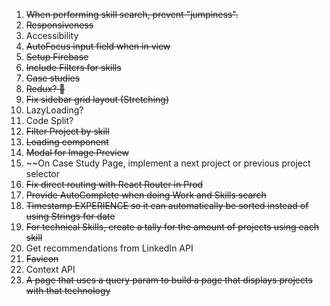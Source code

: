 1.  ~~When performing skill search, prevent "jumpiness".~~
2.  ~~Responsiveness~~
3.  Accessibility
4.  ~~AutoFocus input field when in view~~
5.  ~~Setup Firebase~~
6.  ~~Include Filters for skills~~
7.  ~~Case studies~~
8.  ~~Redux? 🤔~~
9.  ~~Fix sidebar grid layout (Stretching)~~
10. LazyLoading?
11. Code Split?
12. ~~Filter Project by skill~~
13. ~~Loading component~~
14. ~~Modal for Image Preview~~
15. ~~On Case Study Page, implement a next project or previous project selector
16. ~~Fix direct routing with React Router in Prod~~
17. ~~Provide AutoComplete when doing Work and Skills search~~
18. ~~Timestamp EXPERIENCE so it can automatically be sorted instead of using Strings for date~~
19. ~~For technical Skills, create a tally for the amount of projects using each skill~~
20. Get recommendations from LinkedIn API
21. ~~Favicon~~
22. Context API
23. ~~A page that uses a query param to build a page that displays projects with that technology~~